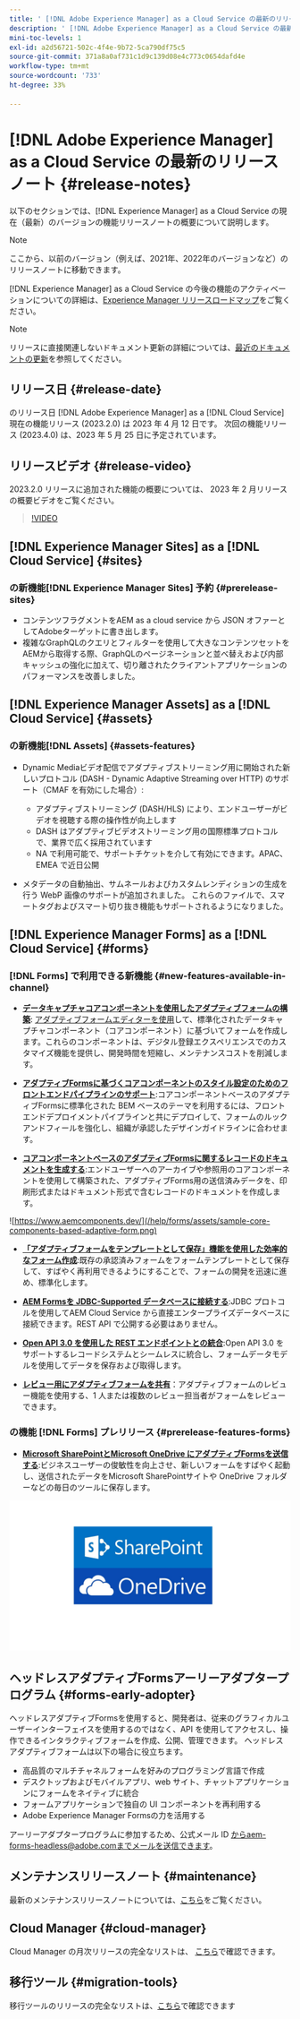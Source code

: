 ```yaml
---
title: ' [!DNL Adobe Experience Manager] as a Cloud Service の最新のリリースノート'
description: ' [!DNL Adobe Experience Manager] as a Cloud Service の最新のリリースノート'
mini-toc-levels: 1
exl-id: a2d56721-502c-4f4e-9b72-5ca790df75c5
source-git-commit: 371a8a0af731c1d9c139d08e4c773c0654dafd4e
workflow-type: tm+mt
source-wordcount: '733'
ht-degree: 33%

---
```


# [!DNL Adobe Experience Manager] as a Cloud Service の最新のリリースノート  {#release-notes}

以下のセクションでは、[!DNL Experience Manager] as a Cloud Service の現在（最新）のバージョンの機能リリースノートの概要について説明します。

>[!NOTE]
>
>ここから、以前のバージョン（例えば、2021年、2022年のバージョンなど）のリリースノートに移動できます。
>
>[!DNL Experience Manager] as a Cloud Service の今後の機能のアクティベーションについての詳細は、[Experience Manager リリースロードマップ](https://experienceleague.adobe.com/docs/experience-manager-release-information/aem-release-updates/update-releases-roadmap.html?lang=ja)をご覧ください。

>[!NOTE]
>
>リリースに直接関連しないドキュメント更新の詳細については、[最近のドキュメントの更新](https://experienceleague.adobe.com/docs/experience-manager-release-information/aem-release-updates/doc-updates/documentation-updates.html?lang=ja)を参照してください。

## リリース日 {#release-date}

のリリース日 [!DNL Adobe Experience Manager] as a [!DNL Cloud Service] 現在の機能リリース (2023.2.0) は 2023 年 4 月 12 日です。 次回の機能リリース (2023.4.0) は、2023 年 5 月 25 日に予定されています。

## リリースビデオ {#release-video}

2023.2.0 リリースに追加された機能の概要については、 2023 年 2 月リリースの概要ビデオをご覧ください。

>[!VIDEO](https://video.tv.adobe.com/v/3416885/?quality=12)

## [!DNL Experience Manager Sites] as a [!DNL Cloud Service] {#sites}

### の新機能[!DNL Experience Manager Sites] 予約 {#prerelease-sites}

* コンテンツフラグメントをAEM as a cloud service から JSON オファーとしてAdobeターゲットに書き出します。
* 複雑なGraphQLのクエリとフィルターを使用して大きなコンテンツセットをAEMから取得する際、GraphQLのページネーションと並べ替えおよび内部キャッシュの強化に加えて、切り離されたクライアントアプリケーションのパフォーマンスを改善しました。

## [!DNL Experience Manager Assets] as a [!DNL Cloud Service] {#assets}

### の新機能[!DNL Assets] {#assets-features}

* Dynamic Mediaビデオ配信でアダプティブストリーミング用に開始された新しいプロトコル (DASH - Dynamic Adaptive Streaming over HTTP) のサポート（CMAF を有効にした場合）:
   * アダプティブストリーミング (DASH/HLS) により、エンドユーザーがビデオを視聴する際の操作性が向上します
   * DASH はアダプティブビデオストリーミング用の国際標準プロトコルで、業界で広く採用されています
   * NA で利用可能で、サポートチケットを介して有効にできます。APAC、EMEA で近日公開

* メタデータの自動抽出、サムネールおよびカスタムレンディションの生成を行う WebP 画像のサポートが追加されました。 これらのファイルで、スマートタグおよびスマート切り抜き機能もサポートされるようになりました。

## [!DNL Experience Manager Forms] as a [!DNL Cloud Service] {#forms}

### [!DNL Forms] で利用できる新機能 {#new-features-available-in-channel}

* **[データキャプチャコアコンポーネントを使用したアダプティブフォームの構築](https://experienceleague.adobe.com/docs/experience-manager-core-components/using/adaptive-forms/introduction.html?lang=ja)**: [アダプティブフォームエディターを使用](/help/forms/creating-adaptive-form-core-components.md)して、標準化されたデータキャプチャコンポーネント（コアコンポーネント）に基づいてフォームを作成します。これらのコンポーネントは、デジタル登録エクスペリエンスでのカスタマイズ機能を提供し、開発時間を短縮し、メンテナンスコストを削減します。

* **[アダプティブFormsに基づくコアコンポーネントのスタイル設定のためのフロントエンドパイプラインのサポート](/help/forms/using-themes-in-core-components.md)**:コアコンポーネントベースのアダプティブFormsに標準化された BEM ベースのテーマを利用するには、フロントエンドデプロイメントパイプラインと共にデプロイして、フォームのルックアンドフィールを強化し、組織が承認したデザインガイドラインに合わせます。

* **[コアコンポーネントベースのアダプティブFormsに関するレコードのドキュメントを生成する](/help/forms/generate-document-of-record-core-components.md)**:エンドユーザーへのアーカイブや参照用のコアコンポーネントを使用して構築された、アダプティブForms用の送信済みデータを、印刷形式またはドキュメント形式で含むレコードのドキュメントを作成します。

![https://www.aemcomponents.dev/](/help/forms/assets/sample-core-components-based-adaptive-form.png)

* **[「アダプティブフォームをテンプレートとして保存」機能を使用した効率的なフォーム作成](/help/forms/template-editor.md#save-an-adaptive-form-as-template-saving-adaptive-form-as-template)**:既存の承認済みフォームをフォームテンプレートとして保存して、すばやく再利用できるようにすることで、フォームの開発を迅速に進め、標準化します。

* **[AEM Formsを JDBC-Supported データベースに接続する](/help/forms/configure-data-sources.md#configure-relational-database-configure-relational-database)**:JDBC プロトコルを使用してAEM Cloud Service から直接エンタープライズデータベースに接続できます。REST API で公開する必要はありません。

* **[Open API 3.0 を使用した REST エンドポイントとの統合](/help/forms/configure-data-sources.md#configure-restful-services-open-api-specification-version-20-configure-restful-services-swagger-version30)**:Open API 3.0 をサポートするレコードシステムとシームレスに統合し、フォームデータモデルを使用してデータを保存および取得します。

* **[レビュー用にアダプティブフォームを共有](/help/forms/create-reviews-forms.md)**：アダプティブフォームのレビュー機能を使用する、1 人または複数のレビュー担当者がフォームをレビューできます。


### の機能 [!DNL Forms] プレリリース {#prerelease-features-forms}

* **[Microsoft SharePointとMicrosoft OneDrive にアダプティブFormsを送信する](/help/forms/configuring-submit-actions.md)**:ビジネスユーザーの俊敏性を向上させ、新しいフォームをすばやく起動し、送信されたデータをMicrosoft SharePointサイトや OneDrive フォルダーなどの毎日のツールに保存します。

![Microsoft SharePointとMicrosoft OneDrive にアダプティブFormsを送信する](/help/forms/assets/onedrive-and-sharepoint.jpg)


## ヘッドレスアダプティブFormsアーリーアダプタープログラム {#forms-early-adopter}

ヘッドレスアダプティブFormsを使用すると、開発者は、従来のグラフィカルユーザーインターフェイスを使用するのではなく、API を使用してアクセスし、操作できるインタラクティブフォームを作成、公開、管理できます。 ヘッドレスアダプティブフォームは以下の場合に役立ちます。

* 高品質のマルチチャネルフォームを好みのプログラミング言語で作成
* デスクトップおよびモバイルアプリ、web サイト、チャットアプリケーションにフォームをネイティブに統合
* フォームアプリケーションで独自の UI コンポーネントを再利用する
* Adobe Experience Manager Formsの力を活用する

アーリーアダプタープログラムに参加するため、公式メール ID からaem-forms-headless@adobe.comまでメールを送信できます。

## メンテナンスリリースノート {#maintenance}

最新のメンテナンスリリースノートについては、[こちら](/help/release-notes/maintenance/latest.md)をご覧ください。

## Cloud Manager {#cloud-manager}

Cloud Manager の月次リリースの完全なリストは、 [こちら](/help/implementing/cloud-manager/release-notes/current.md)で確認できます。

## 移行ツール {#migration-tools}

移行ツールのリリースの完全なリストは、[こちら](/help/journey-migration/release-notes/release-notes-migration-tools-current.md)で確認できます
